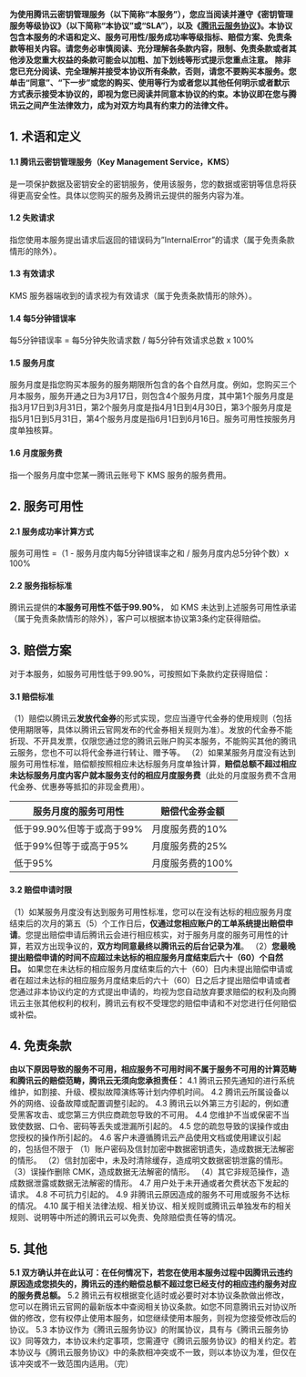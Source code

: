 
**为使用腾讯云密钥管理服务（以下简称“本服务”），您应当阅读并遵守《密钥管理服务等级协议》（以下简称“本协议”或“SLA”），以及《[腾讯云服务协议](https://cloud.tencent.com/document/product/301/1967)》。本协议包含本服务的术语和定义、服务可用性/服务成功率等级指标、赔偿方案、免责条款等相关内容。请您务必审慎阅读、充分理解各条款内容，限制、免责条款或者其他涉及您重大权益的条款可能会以加粗、加下划线等形式提示您重点注意。**
**除非您已充分阅读、完全理解并接受本协议所有条款，否则，请您不要购买本服务。您单击“同意”、“下一步”或您的购买、使用等行为或者您以其他任何明示或者默示方式表示接受本协议的，即视为您已阅读并同意本协议的约束。本协议即在您与腾讯云之间产生法律效力，成为对双方均具有约束力的法律文件。**

## 1. 术语和定义
#### 1.1 腾讯云密钥管理服务（Key Management Service，KMS）
是一项保护数据及密钥安全的密钥服务，使用该服务，您的数据或密钥等信息将获得更高安全性。具体以您购买的服务及腾讯云提供的服务内容为准。

#### 1.2 失败请求
指您使用本服务提出请求后返回的错误码为”InternalError”的请求（属于免责条款情形的除外）。

#### 1.3 有效请求
KMS 服务器端收到的请求视为有效请求（属于免责条款情形的除外）。

#### 1.4 每5分钟错误率
每5分钟错误率 = 每5分钟失败请求数 / 每5分钟有效请求总数 x 100%

#### 1.5 服务月度
服务月度是指您购买本服务的服务期限所包含的各个自然月度。例如，您购买三个月本服务，服务开通之日为3月17日，则包含4个服务月度，其中第1个服务月度是指3月17日到3月31日，第2个服务月度是指4月1日到4月30日，第3个服务月度是指5月1日到5月31日，第4个服务月度是指6月1日到6月16日。服务可用性按服务月度单独核算。

#### 1.6 月度服务费
指一个服务月度中您某一腾讯云账号下 KMS 服务的服务费用。

## 2. 服务可用性

#### 2.1 服务成功率计算方式
服务可用性 =（1 - 服务月度内每5分钟错误率之和 / 服务月度内总5分钟个数）x 100%

#### 2.2 服务指标标准
腾讯云提供的**本服务可用性不低于99.90%**， 如 KMS 未达到上述服务可用性承诺（属于免责条款情形的除外），客户可以根据本协议第3条约定获得赔偿。

## 3. 赔偿方案
对于本服务，如服务可用性低于99.90%，可按照如下条款约定获得赔偿：

#### 3.1 赔偿标准
（1）赔偿以腾讯云**发放代金券**的形式实现，您应当遵守代金券的使用规则（包括使用期限等，具体以腾讯云官网发布的代金券相关规则为准）。发放的代金券不能折现、不开具发票，仅限您通过您的腾讯云账户购买本服务，不能购买其他的腾讯云服务，您也不可以将代金券进行转让、赠予等。
（2）如果某服务月度没有达到服务可用性标准，赔偿额按照相应未达标服务月度单独计算，**赔偿总额不超过相应未达标服务月度内客户就本服务支付的相应月度服务费**（此处的月度服务费不含用代金券、优惠券等抵扣的非现金费用）。

| 服务月度的服务可用性      | 赔偿代金券金额   |
| ------------------------- | ---------------- |
| 低于99.90%但等于或高于99% | 月度服务费的10%  |
| 低于99%但等于或高于95%    | 月度服务费的25%  |
| 低于95%                   | 月度服务费的100% |


#### 3.2 赔偿申请时限
（1）如某服务月度没有达到服务可用性标准，您可以在没有达标的相应服务月度结束后的次月的第五（5）个工作日后，**仅通过您相应账户的工单系统提出赔偿申请**。您提出赔偿申请后腾讯云会进行相应核实，对于服务月度的服务可用性的计算，若双方出现争议的，**双方均同意最终以腾讯云的后台记录为准**。
（2）**您最晚提出赔偿申请的时间不应超过未达标的相应服务月度结束后六十（60）个自然日。**
如果您在未达标的相应服务月度结束后的六十（60）日内未提出赔偿申请或者在超过未达标的相应服务月度结束后的六十（60）日之后才提出赔偿申请或者您通过非本协议约定的方式提出申请的，均视为您自动放弃要求赔偿的权利及向腾讯云主张其他权利的权利，腾讯云有权不受理您的赔偿申请和不对您进行任何赔偿或补偿。

## 4. 免责条款
**由以下原因导致的服务不可用，相应服务不可用时间不属于服务不可用的计算范畴和腾讯云的赔偿范畴，腾讯云无须向您承担责任：**
4.1 腾讯云预先通知的进行系统维护，如割接、升级、模拟故障演练等计划内停机时间。
4.2 腾讯云所属设备以外的网络、设备故障或配置调整引起的。
4.3 腾讯云以外第三方引起的，例如遭受黑客攻击、或您第三方供应商疏忽导致的不可用。
4.4 您维护不当或保密不当致使数据、口令、密码等丢失或泄漏所引起的。
4.5 您的疏忽导致的误操作或由您授权的操作所引起的。
4.6 客户未遵循腾讯云产品使用文档或使用建议引起的，包括但不限于
（1）账户密码及信封加密中数据密钥遗失，造成数据无法解密的情形。
（2）信封加密中，未及时清除缓存，造成明文数据密钥泄露的情形。
（3）误操作删除 CMK，造成数据无法解密的情形。
（4）其它非规范操作，造成数据泄露或数据无法解密的情形。
4.7 用户处于未开通或者欠费状态下发起的请求。
4.8 不可抗力引起的。
4.9 非腾讯云原因造成的服务不可用或服务不达标的情况。
4.10 属于相关法律法规、相关协议、相关规则或腾讯云单独发布的相关规则、说明等中所述的腾讯云可以免责、免除赔偿责任等的情况。

## 5. 其他

**5.1 双方确认并在此认可：在任何情况下，若您在使用本服务过程中因腾讯云违约原因造成您损失的，腾讯云的违约赔偿总额不超过您已经支付的相应违约服务对应的服务费总额。**
5.2 腾讯云有权根据变化适时或必要时对本协议条款做出修改，您可以在腾讯云官网的最新版本中查阅相关协议条款。如您不同意腾讯云对协议所做的修改，您有权停止使用本服务，如您继续使用本服务，则视为您接受修改后的协议。
5.3 本协议作为《腾讯云服务协议》的附属协议，具有与《腾讯云服务协议》同等效力，本协议未约定事项，您需遵守《腾讯云服务协议》的相关约定。若本协议与《腾讯云服务协议》中的条款相冲突或不一致，则以本协议为准，但仅在该冲突或不一致范围内适用。（完）
